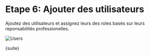 # Etape 6: Ajouter des utilisateurs

Ajoutez des utilisateurs et assignez leurs des roles basés sur leurs reponsabilités professionelles.

<img alt="Users" class="screenshot"
src="{{docs_base_url}}/assets/img/setup-wizard/step-6.png">

{suite}
